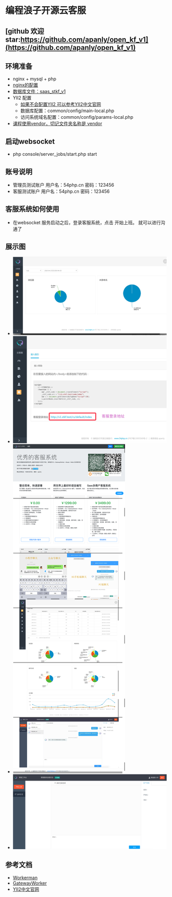 编程浪子开源云客服
=========
## [github 欢迎star:https://github.com/apanly/open_kf_v1](https://github.com/apanly/open_kf_v1)
## 环境准备
* nginx + mysql + php
* [nginx的配置](./docs/nginx/kefu.conf)
* [数据库文件：saas_stkf_v1](./docs/saas_stkf_v1.sql)
* YII2 配置
    * [如果不会配置YII2 可以参考YII2中文官网](https://www.yiichina.com/doc/guide/2.0)
    * 数据库配置：common/config/main-local.php
    * 访问系统域名配置：common/config/params-local.php
* [课程使用vendor，切记文件夹名称是 vendor ](https://pan.baidu.com/s/1riMKPdSHLPdZK1-pMfFWvw)

## 启动websocket
* php console/server_jobs/start.php start

## 账号说明
* 管理员测试账户 用户名：54php.cn 密码：123456
* 客服测试账户 用户名：54php.cn 密码：123456

## 客服系统如何使用
* 在websocket 服务启动之后，登录客服系统，点击 开始上班。 就可以进行沟通了

## 展示图
* ![统计首页](./docs/images/stat.jpg)
* ![客服登录地址](./docs/images/help.jpg)
* ![首页](./docs/images/home.png)
* ![客服系统](./docs/images/kf.jpg)

## 参考文档
* [Workerman](https://www.workerman.net/)
* [GatewayWorker](http://workerman.net/gatewaydoc/)
* [YII2中文官网](https://www.yiichina.com/doc/guide/2.0)